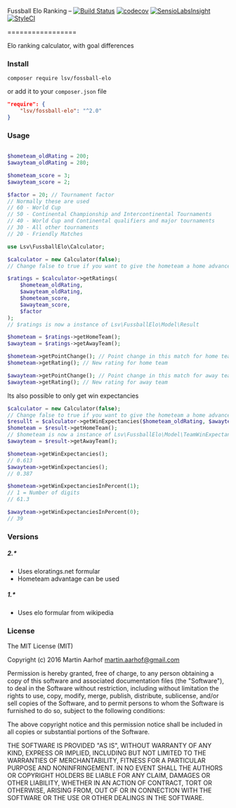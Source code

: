 Fussball Elo Ranking &ndash;
[![Build Status](https://travis-ci.org/lsv/fossball-elo.svg?branch=master)](https://travis-ci.org/lsv/fossball-elo)
[![codecov](https://codecov.io/gh/lsv/fossball-elo/branch/master/graph/badge.svg)](https://codecov.io/gh/lsv/fossball-elo)
[![SensioLabsInsight](https://insight.sensiolabs.com/projects/7493345a-c084-4ff4-989b-822860ae3122/mini.png)](https://insight.sensiolabs.com/projects/7493345a-c084-4ff4-989b-822860ae3122)
[![StyleCI](https://styleci.io/repos/74364167/shield)](https://styleci.io/repos/74364167)

=================

Elo ranking calculator, with goal differences

### Install

`composer require lsv/fossball-elo`

or add it to your `composer.json` file

```json
"require": {
    "lsv/fossball-elo": "^2.0"
}
```

### Usage

```php

$hometeam_oldRating = 200;
$awayteam_oldRating = 280;

$hometeam_score = 3;
$awayteam_score = 2;

$factor = 20; // Tournament factor
// Normally these are used
// 60 - World Cup
// 50 - Continental Championship and Intercontinental Tournaments
// 40 - World Cup and Continental qualifiers and major tournaments
// 30 - All other tournaments
// 20 - Friendly Matches

use Lsv\FussballElo\Calculator;

$calculator = new Calculator(false);
// Change false to true if you want to give the hometeam a home advance

$ratings = $calculator->getRatings(
    $hometeam_oldRating,
    $awayteam_oldRating,
    $hometeam_score,
    $awayteam_score,
    $factor
);
// $ratings is now a instance of Lsv\FussballElo\Model\Result

$hometeam = $ratings->getHomeTeam();
$awayteam = $ratings->getAwayTeam();

$hometeam->getPointChange(); // Point change in this match for home team
$hometeam->getRating(); // New rating for home team

$awayteam->getPointChange(); // Point change in this match for away team
$awayteam->getRating(); // New rating for away team
```

Its also possible to only get win expectancies

```php
$calculator = new Calculator(false);
// Change false to true if you want to give the hometeam a home advance
$resullt = $calculator->getWinExpectancies($hometeam_oldRating, $awayteam_oldRating);
$hometeam = $result->getHomeTeam();
// $hometeam is now a instance of Lsv\FussballElo\Model\TeamWinExpectancies
$awayteam = $result->getAwayTeam();

$hometeam->getWinExpectancies();
// 0.613
$awayteam->getWinExpectancies();
// 0.387

$hometeam->getWinExpectanciesInPercent(1);
// 1 = Number of digits
// 61.3

$awayteam->getWinExpectanciesInPercent(0);
// 39
```

### Versions

##### 2.*

- Uses eloratings.net formular
- Hometeam advantage can be used

##### 1.*

- Uses elo formular from wikipedia

### License

The MIT License (MIT)

Copyright (c) 2016 Martin Aarhof martin.aarhof@gmail.com

Permission is hereby granted, free of charge, to any person obtaining a copy of this software and associated documentation files (the "Software"), to deal in the Software without restriction, including without limitation the rights to use, copy, modify, merge, publish, distribute, sublicense, and/or sell copies of the Software, and to permit persons to whom the Software is furnished to do so, subject to the following conditions:

The above copyright notice and this permission notice shall be included in all copies or substantial portions of the Software.

THE SOFTWARE IS PROVIDED "AS IS", WITHOUT WARRANTY OF ANY KIND, EXPRESS OR IMPLIED, INCLUDING BUT NOT LIMITED TO THE WARRANTIES OF MERCHANTABILITY, FITNESS FOR A PARTICULAR PURPOSE AND NONINFRINGEMENT. IN NO EVENT SHALL THE AUTHORS OR COPYRIGHT HOLDERS BE LIABLE FOR ANY CLAIM, DAMAGES OR OTHER LIABILITY, WHETHER IN AN ACTION OF CONTRACT, TORT OR OTHERWISE, ARISING FROM, OUT OF OR IN CONNECTION WITH THE SOFTWARE OR THE USE OR OTHER DEALINGS IN THE SOFTWARE.

